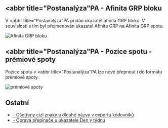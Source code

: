 ﻿---
categories: [fenix]
layout: fenix
---
## <abbr title="Postanalýza"PA</abbr> - Afinita GRP bloku
V <abbr title="Postanalýza"PA</abbr> přidán ukazatel afinita GRP bloku. V souvislosti s tím byl přejmenován ukazatel Afinita GRP na Afinita GRP spotu.  

![Afinita GRP bloku]({{site.url}}/data/afinitagrpspotblok.PNG "Afinita GRP bloku")

## <abbr title="Postanalýza"PA</abbr> - Pozice spotu - prémiové spoty
Pozice spotu v <abbr title="Postanalýza"PA</abbr> lze nově přepnout i do formátu prémiové spoty. 
 
![prémiové spoty]({{site.url}}/data/pozicespotupremium.PNG "Prémiové spoty")
 
## Ostatní
<ul>
<li><abbr title="Postanalýza"PA</abbr> - Ošetřeny cizí znaky a dlouhé názvy v exportu kódovníků</li>
<li><abbr title="Postanalýza"PA</abbr> - Oprava přepínače u ukazatele Den v týdnu</li>
</ul>






 